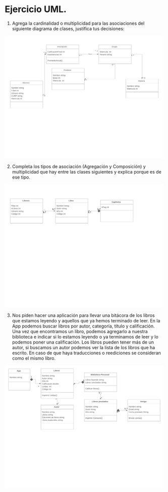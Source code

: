   # Ejercicio UML.
  
  1. Agrega la cardinalidad o multiplicidad para las asociaciones del siguiente diagrama de clases, justifica tus decisiones:

![Alt text](https://github.com/Mike-gg/POO/blob/master/UML/School.jpeg)

  2. Completa los tipos de asociación (Agregación y Composición) y multiplicidad que hay entre las clases siguientes y explica porque es de ese tipo.

![Alt text](https://github.com/Mike-gg/POO/blob/master/UML/Librero.jpeg)

  3. Nos piden hacer una aplicación para llevar una bitácora de los libros
  que estamos leyendo y aquellos que ya hemos terminado de leer. 
  En la App podemos buscar libros por autor, categoría, título y calificación.
  Una vez que encontramos un libro, podemos agregarlo a nuestra biblioteca e indicar
  si lo estamos leyendo o ya terminamos de leer y lo podemos poner una calificación.
  Los libros pueden tener más de un autor, si buscamos un autor podemos ver la
  lista de los libros que ha escrito. En caso de que haya traducciones o reediciones 
  se consideran como el mismo libro. 

![Alt text](https://github.com/Mike-gg/POO/blob/master/UML/App.jpeg)
